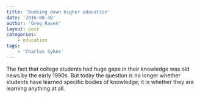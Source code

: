 ```yaml
---
title: 'Dumbing down higher education'
date: '2016-08-30'
author: 'Greg Raven'
layout: post
categories:
    - education
tags:
    - 'Charles Sykes'
---
```


The fact that college students had huge gaps in their knowledge was old news by the early 1990s. But today the question is no longer whether students have learned specific bodies of knowledge; it is whether they are learning anything at all.